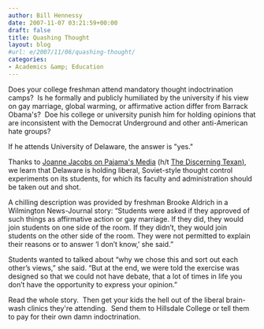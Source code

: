 ```yaml
---
author: Bill Hennessy
date: 2007-11-07 03:21:59+00:00
draft: false
title: Quashing Thought
layout: blog
#url: e/2007/11/06/quashing-thought/
categories:
- Academics &amp; Education
---
```


Does your college freshman attend mandatory thought indoctrination camps?  Is he formally and publicly humiliated by the university if his view on gay marriage, global warming, or affirmative action differ from Barrack Obama's?  Doe his college or university punish him for holding opinions that are inconsistent with the Democrat Underground and other anti-American hate groups?

If he attends University of Delaware, the answer is "yes."

Thanks to [Joanne Jacobs on Pajama's Media](https://pajamasmedia.com/2007/11/critically_thinking_approved_t.php) (h/t [The Discerning Texan)](https://discerningtexan.blogspot.com/2007/11/thought-police-state-must-read.html), we learn that Delaware is holding liberal, Soviet-style thought control experiments on its students, for which its faculty and administration should be taken out and shot.

A chilling description was provided by freshman Brooke Aldrich in a Wilmington  News-Journal story: “Students were asked if they approved of such things as affirmative action or gay marriage. If they did, they would join students on one side of the room. If they didn’t, they would join students on the other side of the room. They were not permitted to explain their reasons or to answer ‘I don’t know,’ she said.”

Students wanted to talked about “why we chose this and sort out each other’s views,” she said. “But at the end, we were told the exercise was designed so that we could not have debate, that a lot of times in life you don’t have the opportunity to express your opinion.”

Read the whole story.  Then get your kids the hell out of the liberal brain-wash clinics they're attending.  Send them to Hillsdale College or tell them to pay for their own damn indoctrination.
